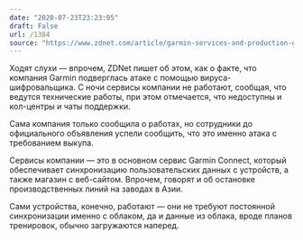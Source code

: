 ```yaml
---
date: "2020-07-23T23:23:05"
draft: False
url: /1384
source: "https://www.zdnet.com/article/garmin-services-and-production-go-down-after-ransomware-attack/"
---
```


Ходят слухи — впрочем, ZDNet пишет об этом, как о факте, что компания Garmin подверглась атаке с помощью вируса-шифровальщика. С ночи сервисы компании не работают, сообщая, что ведутся технические работы, при этом отмечается, что недоступны и кол-центры и чаты поддержки. 

Сама компания только сообщила о работах, но сотрудники до официального объявления успели сообщить, что это именно атака с требованием выкупа.

Сервисы компании — это в основном сервис Garmin Connect, который обеспечивает синхронизацию пользовательских данных с устройств, а также магазин с веб-сайтом. Впрочем, говорят и об остановке производственных линий на заводах в Азии.

Сами устройства, конечно, работают — они не требуют постоянной синхронизации именно с облаком, да и данные из облака, вроде планов тренировок, обычно загружаются наперед.
